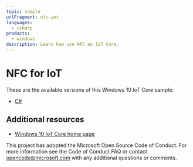 ```yaml
---
topic: sample
urlFragment: nfc-iot
languages: 
  - csharp
products:
  - windows
description: Learn how use NFC on IoT Core.
---
```


# NFC for IoT

These are the available versions of this Windows 10 IoT Core sample:

*	[C#](./CS/README.md)

## Additional resources
* [Windows 10 IoT Core home page](https://developer.microsoft.com/en-us/windows/iot/)

This project has adopted the Microsoft Open Source Code of Conduct. For more information see the Code of Conduct FAQ or contact <opencode@microsoft.com> with any additional questions or comments.
